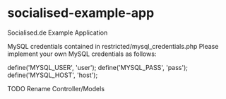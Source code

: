 # socialised-example-app
Socialised.de Example Application

MySQL credentials contained in restricted/mysql_credentials.php
Please implement your own MySQL credentials as follows:

define('MYSQL_USER', 'user');
define('MYSQL_PASS', 'pass');
define('MYSQL_HOST', 'host');

TODO
Rename Controller/Models
